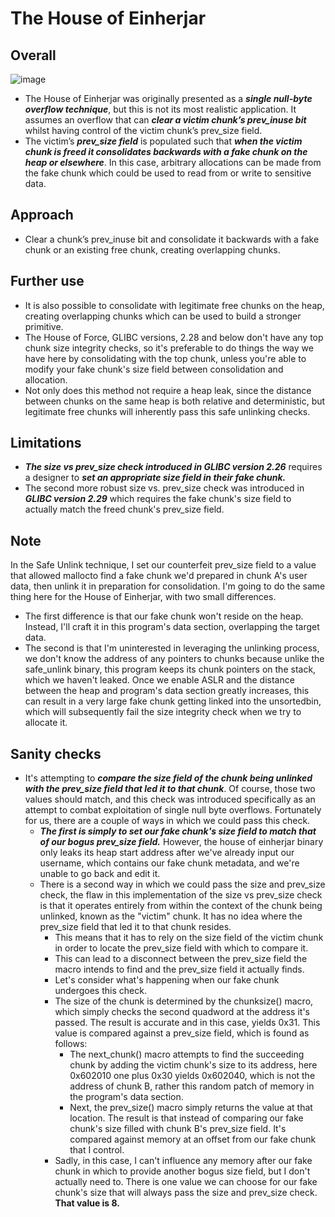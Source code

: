 # The House of Einherjar

## Overall 
![image](https://hackmd.io/_uploads/Skq2dxcrR.png)


- The House of Einherjar was originally presented as a ***single null-byte overflow technique***, but this is not its most realistic application. It assumes an overflow that can ***clear a victim chunk’s prev_inuse bit*** whilst having control of the victim chunk’s prev_size field. 
- The victim’s ***prev_size field*** is populated such that ***when the victim chunk is freed it consolidates backwards with a fake chunk on the heap or elsewhere***. In this case, arbitrary allocations can be made from the fake chunk which could be used to read from or write to sensitive data. 


## Approach
- Clear a chunk’s prev_inuse bit and consolidate it backwards with a fake chunk or an existing free chunk, creating overlapping chunks. 
## Further use

- It is also possible to consolidate with legitimate free chunks on the heap, creating overlapping chunks which can be used to build a stronger primitive.
- The House of Force, GLIBC versions, 2.28 and below don't have any top chunk size integrity checks, so it's preferable to do things the way we have here by consolidating with the top chunk, unless you're able to modify your fake chunk's size field between consolidation and allocation.
- Not only does this method not require a heap leak, since the distance between chunks on the same heap is both relative and deterministic, but legitimate free chunks will inherently pass this safe unlinking checks.


## Limitations

- ***The size vs prev_size check introduced in GLIBC version 2.26*** requires a designer to ***set an appropriate size field in their fake chunk.***
- The second more robust size vs. prev_size check was introduced in ***GLIBC version 2.29*** which requires the fake chunk's size field to actually match the freed chunk's prev_size field.

## Note
In the Safe Unlink technique, I set our counterfeit prev_size field to a value that allowed mallocto find a fake chunk we'd prepared in chunk A's user data, then unlink it in preparation for consolidation. I'm going to do the same thing here for the House of Einherjar, with two small differences.
- The first difference is that our fake chunk won't reside on the heap. Instead, I'll craft it in this program's data section, overlapping the target data.
- The second is that I'm uninterested in leveraging the unlinking process, we don't know the address of any pointers to chunks because unlike the safe_unlink binary, this program keeps its chunk pointers on the stack, which we haven't leaked.
Once we enable ASLR and the distance between the heap and program's data section greatly increases, this can result in a very large fake chunk getting linked into the unsortedbin, which will subsequently fail the size integrity check when we try to allocate it.

## Sanity checks
- It's attempting to ***compare the size field of the chunk being unlinked with the prev_size field that led it to that chunk***. Of course, those two values should match, and this check was introduced specifically as an attempt to combat exploitation of single null byte overflows. Fortunately for us, there are a couple of ways in which we could pass this check.
    - ***The first is simply to set our fake chunk's size field to match that of our bogus prev_size field.*** However, the house of einherjar binary only leaks its heap start address after we've already input our username, which contains our fake chunk metadata, and we're unable to go back and edit it.
    - There is a second way in which we could pass the size and prev_size check, the flaw in this implementation of the size vs prev_size check is that it operates entirely from within the context of the chunk being unlinked, known as the "victim" chunk. It has no idea where the prev_size field that led it to that chunk resides.
        - This means that it has to rely on the size field of the victim chunk in order to locate the prev_size field with which to compare it.
        - This can lead to a disconnect between the prev_size field the macro intends to find and the prev_size field it actually finds.
        - Let's consider what's happening when our fake chunk undergoes this check.
        - The size of the chunk is determined by the chunksize() macro, which simply checks the second quadword at the address it's passed. The result is accurate and in this case, yields 0x31. This value is compared against a prev_size field, which is found as follows:
            - The next_chunk() macro attempts to find the succeeding chunk by adding the victim chunk's size to its address, here 0x602010 one plus 0x30 yields 0x602040, which is not the address of chunk B, rather this random patch of memory in the program's data section.
            - Next, the prev_size() macro simply returns the value at that location. The result is that instead of comparing our fake chunk's size filled with chunk B's prev_size field. It's compared against memory at an offset from our fake chunk that I control.
        - Sadly, in this case, I can't influence any memory after our fake chunk in which to provide another bogus size field, but I don't actually need to. There is one value we can choose for our fake chunk's size that will always pass the size and prev_size check. **That value is 8.**
            

